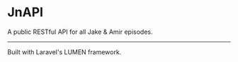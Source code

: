 # JnAPI
A public RESTful API for all Jake &amp; Amir episodes.

---

Built with Laravel's LUMEN framework.